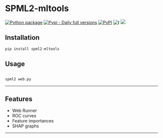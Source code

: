 # SPML2-mltools
[![Python package](https://github.com/SermetPekin/spml2/actions/workflows/package.yml/badge.svg)](https://github.com/SermetPekin/spml2/actions/workflows/package.yml)
[![Pypi - Daily full versions](https://github.com/SermetPekin/spml2/actions/workflows/pypi-full.yml/badge.svg)](https://github.com/SermetPekin/spml2/actions/workflows/pypi-full.yml)
[![PyPI](https://img.shields.io/pypi/v/spml2_mltools)](https://img.shields.io/pypi/v/spml2) ![t](https://img.shields.io/badge/status-maintained-yellow.svg) [![](https://img.shields.io/badge/python-3.10+-blue.svg)](https://www.python.org/downloads/)



## Installation

```bash
pip install spml2-mltools

```
## Usage

```bash

spml2 web.py

```


---
## Features
- Web Runner
- ROC curves
- Feature importances
- SHAP graphs
---
